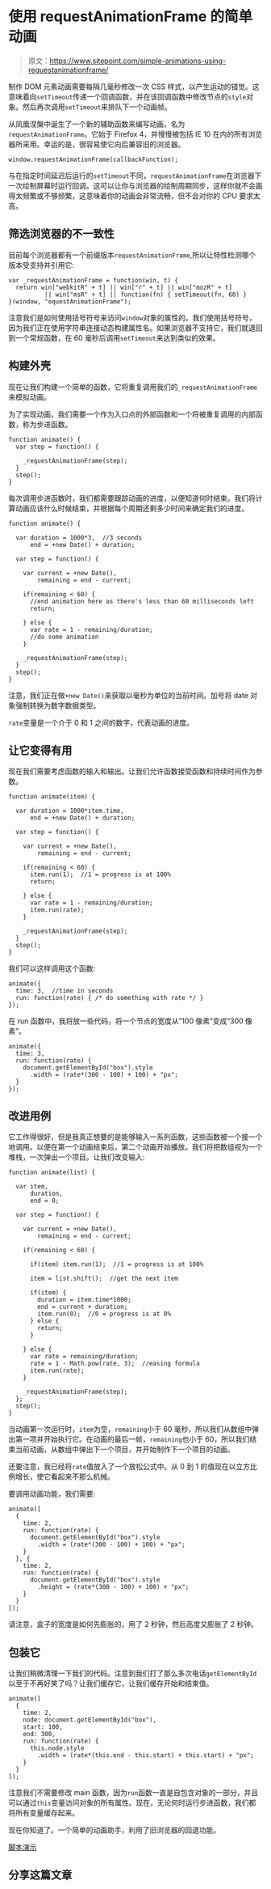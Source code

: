 # 使用 requestAnimationFrame 的简单动画

> 原文：<https://www.sitepoint.com/simple-animations-using-requestanimationframe/>

制作 DOM 元素动画需要每隔几毫秒修改一次 CSS 样式，以产生运动的错觉。这意味着向`setTimeout`传递一个回调函数，并在该回调函数中修改节点的`style`对象。然后再次调用`setTimeout`来排队下一个动画帧。

从凤凰涅槃中诞生了一个新的辅助函数来编写动画，名为`requestAnimationFrame`。它始于 Firefox 4，并慢慢被包括 IE 10 在内的所有浏览器所采用。幸运的是，很容易使它向后兼容旧的浏览器。

```
window.requestAnimationFrame(callbackFunction);
```

与在指定时间延迟后运行的`setTimeout`不同，`requestAnimationFrame`在浏览器下一次绘制屏幕时运行回调。这可以让你与浏览器的绘制周期同步，这样你就不会画得太频繁或不够频繁，这意味着你的动画会非常流畅，但不会对你的 CPU 要求太高。

## 筛选浏览器的不一致性

目前每个浏览器都有一个前缀版本`requestAnimationFrame`,所以让特性检测哪个版本受支持并引用它:

```
var _requestAnimationFrame = function(win, t) {
  return win["webkitR" + t] || win["r" + t] || win["mozR" + t]
          || win["msR" + t] || function(fn) { setTimeout(fn, 60) }
}(window, "equestAnimationFrame");
```

注意我们是如何使用括号符号来访问`window`对象的属性的。我们使用括号符号，因为我们正在使用字符串连接动态构建属性名。如果浏览器不支持它，我们就退回到一个常规函数，在 60 毫秒后调用`setTimeout`来达到类似的效果。

## 构建外壳

现在让我们构建一个简单的函数，它将重复调用我们的`_requestAnimationFrame`来模拟动画。

为了实现动画，我们需要一个作为入口点的外部函数和一个将被重复调用的内部函数，称为步进函数。

```
function animate() {
  var step = function() {

    _requestAnimationFrame(step);
  }
  step();
}
```

每次调用步进函数时，我们都需要跟踪动画的进度，以便知道何时结束。我们将计算动画应该什么时候结束，并根据每个周期还剩多少时间来确定我们的进度。

```
function animate() {

  var duration = 1000*3,  //3 seconds
      end = +new Date() + duration;

  var step = function() {

    var current = +new Date(),
        remaining = end - current;

    if(remaining < 60) {
      //end animation here as there's less than 60 milliseconds left
      return;

    } else {
      var rate = 1 - remaining/duration;
      //do some animation
    }

    _requestAnimationFrame(step);
  }
  step();
}
```

注意，我们正在做`+new Date()`来获取以毫秒为单位的当前时间。加号将 date 对象强制转换为数字数据类型。

`rate`变量是一个介于 0 和 1 之间的数字，代表动画的进度。

## 让它变得有用

现在我们需要考虑函数的输入和输出。让我们允许函数接受函数和持续时间作为参数。

```
function animate(item) {

  var duration = 1000*item.time,
      end = +new Date() + duration;

  var step = function() {

    var current = +new Date(),
        remaining = end - current;

    if(remaining < 60) {
      item.run(1);  //1 = progress is at 100%
      return;

    } else {
      var rate = 1 - remaining/duration;
      item.run(rate);
    }

    _requestAnimationFrame(step);
  }
  step();
}
```

我们可以这样调用这个函数:

```
animate({
  time: 3,  //time in seconds
  run: function(rate) { /* do something with rate */ }
});
```

在 run 函数中，我将放一些代码，将一个节点的宽度从“100 像素”变成“300 像素”。

```
animate({
  time: 3,
  run: function(rate) {
    document.getElementById("box").style
      .width = (rate*(300 - 100) + 100) + "px";
  }
});
```

## 改进用例

它工作得很好，但是我真正想要的是能够输入一系列函数，这些函数被一个接一个地调用。以便在第一个动画结束后，第二个动画开始播放。我们将把数组视为一个堆栈，一次弹出一个项目。让我们改变输入:

```
function animate(list) {

  var item,
      duration,
      end = 0;

  var step = function() {

    var current = +new Date(),
        remaining = end - current;

    if(remaining < 60) {

      if(item) item.run(1);  //1 = progress is at 100%

      item = list.shift();  //get the next item

      if(item) {
        duration = item.time*1000;
        end = current + duration;
        item.run(0);  //0 = progress is at 0%
      } else {
        return;
      }

    } else {
      var rate = remaining/duration;
      rate = 1 - Math.pow(rate, 3);  //easing formula
      item.run(rate);
    }

    _requestAnimationFrame(step);
  };
  step();
}
```

当动画第一次运行时，`item`为空，`remaining`小于 60 毫秒，所以我们从数组中弹出第一项并开始执行它。在动画的最后一帧，`remaining`也小于 60，所以我们结束当前动画，从数组中弹出下一个项目，并开始制作下一个项目的动画。

还要注意，我已经将`rate`值放入了一个放松公式中。从 0 到 1 的值现在以立方比例增长，使它看起来不那么机械。

要调用动画功能，我们需要:

```
animate([
  {
    time: 2,
    run: function(rate) {
      document.getElementById("box").style
        .width = (rate*(300 - 100) + 100) + "px";
    }
  }, {
    time: 2,
    run: function(rate) {
      document.getElementById("box").style
        .height = (rate*(300 - 100) + 100) + "px";
    }
  }
]);
```

请注意，盒子的宽度是如何先膨胀的，用了 2 秒钟，然后高度又膨胀了 2 秒钟。

## 包装它

让我们稍微清理一下我们的代码。注意到我们打了那么多次电话`getElementById`以至于不再好笑了吗？让我们缓存它，让我们缓存开始和结束值。

```
animate([
  {
    time: 2,
    node: document.getElementById("box"),
    start: 100,
    end: 300,
    run: function(rate) {
      this.node.style
        .width = (rate*(this.end - this.start) + this.start) + "px";
    }
  }
]);
```

注意我们不需要修改 main 函数，因为`run`函数一直是自包含对象的一部分，并且可以通过`this`变量访问对象的所有属性。现在，无论何时运行步进函数，我们都将所有变量缓存起来。

现在你知道了。一个简单的动画助手，利用了旧浏览器的回退功能。

[脚本演示](https://blogs.sitepointstatic.com/examples/simple-animations-using-requestanimationframe/requestAnimationFrameTestcase.htm)

## 分享这篇文章